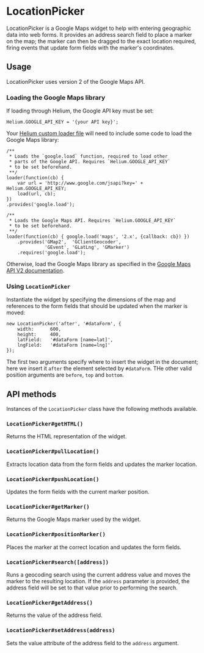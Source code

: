 LocationPicker
==============

LocationPicker is a Google Maps widget to help with entering geographic data
into web forms. It provides an address search field to place a marker on the
map; the marker can then be dragged to the exact location required, firing
events that update form fields with the marker's coordinates.


Usage
-----

LocationPicker uses version 2 of the Google Maps API.

### Loading the Google Maps library

If loading through Helium, the Google API key must be set:

    Helium.GOOGLE_API_KEY = '{your API key}';

Your [Helium custom loader file][helium] will need to include some code to load
the Google Maps library:

    /**
     * Loads the `google.load` function, required to load other
     * parts of the Google API. Requires `Helium.GOOGLE_API_KEY`
     * to be set beforehand.
     **/
    loader(function(cb) {
        var url = 'http://www.google.com/jsapi?key=' + Helium.GOOGLE_API_KEY;
        load(url, cb);
    })
    .provides('google.load');
    
    /**
     * Loads the Google Maps API. Requires `Helium.GOOGLE_API_KEY`
     * to be set beforehand.
     **/
    loader(function(cb) { google.load('maps', '2.x', {callback: cb}) })
        .provides('GMap2',  'GClientGeocoder',
                  'GEvent', 'GLatLng', 'GMarker')
        .requires('google.load');

Otherwise, load the Google Maps library as specified in the
[Google Maps API V2 documentation][gmap2docs].

### Using `LocationPicker`

Instantiate the widget by specifying the dimensions of the map and references to the
form fields that should be updated when the marker is moved:

    new LocationPicker('after', '#dataForm', {
        width:      600,
        height:     400,
        latField:   '#dataForm [name=lat]',
        lngField:   '#dataForm [name=lng]'
    });

The first two arguments specify where to insert the widget in the document;
here we insert it `after` the element selected by `#dataForm`. THe other valid
position arguments are `before`, `top` and `bottom`.

  [helium]:    http://github.com/othermedia/helium
  [gmap2docs]: http://code.google.com/apis/maps/documentation/javascript/v2/index.html


API methods
-----------

Instances of the `LocationPicker` class have the following methods available.

### `LocationPicker#getHTML()`

Returns the HTML representation of the widget.

### `LocationPicker#pullLocation()`

Extracts location data from the form fields and updates the marker location.

### `LocationPicker#pushLocation()`

Updates the form fields with the current marker position.

### `LocationPicker#getMarker()`

Returns the Google Maps marker used by the widget.

### `LocationPicker#positionMarker()`

Places the marker at the correct location and updates the form fields.

### `LocationPicker#search([address])`

Runs a geocoding search using the current address value and moves the marker to
the resulting location. If the `address` parameter is provided, the address
field will be set to that value prior to performing the search.

### `LocationPicker#getAddress()`

Returns the value of the address field.

### `LocationPicker#setAddress(address)`

Sets the value attribute of the address field to the `address` argument.
